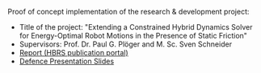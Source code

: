 Proof of concept implementation of the research & development project: 
- Title of the project: "Extending a Constrained Hybrid Dynamics Solver for Energy-Optimal Robot Motions in the Presence of Static Friction"
- Supervisors: Prof. Dr. Paul G. Plöger and M. Sc. Sven Schneider
- [Report (HBRS publication portal)](https://doi.org/10.18418/978-3-96043-063-6)
- [Defence Presentation Slides](https://github.com/DjoleMNE/R_n_D_testing/blob/master/RnD_VukcevicD-final_presentation.pdf)
